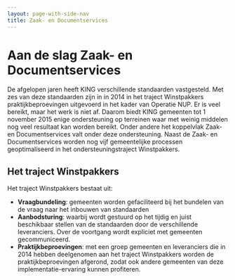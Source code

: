 ```yaml
---
layout: page-with-side-nav
title: Zaak- en Documentservices
---
```

# Aan de slag Zaak- en Documentservices

De afgelopen jaren heeft KING verschillende standaarden vastgesteld. Met
zes van deze standaarden zijn in in 2014 in het traject Winstpakkers
praktijkbeproevingen uitgevoerd in het kader van Operatie NUP. Er is
veel bereikt, maar het werk is niet af. Daarom biedt KING gemeenten tot
1 november 2015 enige ondersteuning op terreinen waar met weinig
middelen nog veel resultaat kan worden bereikt. Onder andere het
koppelvlak Zaak- en Documentservices valt onder deze ondersteuning.
Naast de Zaak- en Documentservices worden nog vijf gemeentelijke
processen geoptimaliseerd in het ondersteuningstraject Winstpakkers.

## Het traject Winstpakkers

Het traject Winstpakkers bestaat uit:

- **Vraagbundeling**: gemeenten worden gefaciliteerd bij het bundelen
  van de vraag naar het inbouwen van standaarden
- **Aanbodsturing**: waarbij wordt gestuurd op het tijdig en juist
  beschikbaar stellen van de standaarden door de verschillende
  leveranciers. Over de voortgang wordt expliciet met gemeenten
  gecommuniceerd.
- **Praktijkbeproevingen**: met een groep gemeenten en leveranciers die
  in 2014 hebben deelgenomen aan het traject Winstpakkers worden de
  praktijkbeproevingen afgerond, zodat ook andere gemeenten van deze
  implementatie-ervaring kunnen profiteren.

<!-- ## Werkgroep Zaak- en Documentservices

Voor het beheer en de verdere ontwikkeling hebben leveranciers en
gemeenten zich verenigd in de werkgroep Zaak- en Documentservices. Deze
werkgroep is onderdeel van de [Gemma
Ondersteuning](GEMMA_Ondersteuning#Overleggroepen "wikilink"). Meer
informatie over de werkgroep, data van bijeenkomsten en de bijbehorende
stukken is op de
[werkgroeppagina](Werkgroep_Zaak-_Documentservices "wikilink") te
vinden. -->
